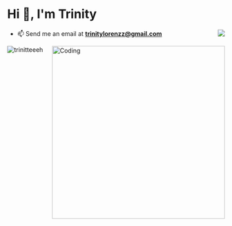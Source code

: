 <h1 align="left">Hi 👋, I'm Trinity</h1>
<img align="right" src="https://i.pinimg.com/originals/a2/b4/ae/a2b4ae4ebabcd10ff10a1581366f6df2.gif"/>

- 📫 Send me an email at **trinitylorenzz@gmail.com**
<p><img align="left" src="https://github-readme-stats.vercel.app/api/top-langs?username=trinitteeeh&theme=gotham&hide_border=true&include_all_commits=true&count_private=true&layout=compact" alt="trinitteeeh" /></p>
<img align="right" alt="Coding" width="400" src="https://tenor.com/bUHIQ.gif"/>


